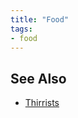 ```yaml
---
title: "Food"
tags:
- food
---
```

## See Also
- [Thirrists](flora/2nd%20realm/morellic%20region/thirrists/thirrists.md)